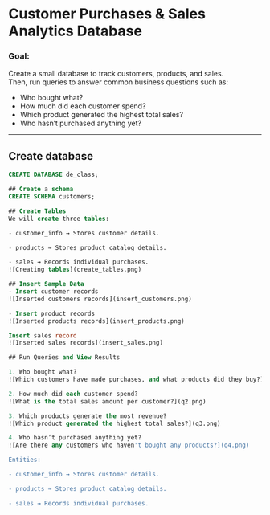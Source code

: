 # Customer Purchases & Sales Analytics Database

### Goal:
Create a small database to track customers, products, and sales.  
Then, run queries to answer common business questions such as:
- Who bought what?
- How much did each customer spend?
- Which product generated the highest total sales?
- Who hasn’t purchased anything yet?

---
## Create database
```sql
CREATE DATABASE de_class;

## Create a schema
CREATE SCHEMA customers;

## Create Tables
We will create three tables:

- customer_info → Stores customer details.

- products → Stores product catalog details.

- sales → Records individual purchases.
![Creating tables](create_tables.png)

## Insert Sample Data
- Insert customer records
![Inserted customers records](insert_customers.png)

- Insert product records
![Inserted products records](insert_products.png)

Insert sales record
![Inserted sales records](insert_sales.png)

## Run Queries and View Results

1. Who bought what?
![Which customers have made purchases, and what products did they buy?](q1.png)

2. How much did each customer spend?
![What is the total sales amount per customer?](q2.png)

3. Which products generate the most revenue?
![Which product generated the highest total sales?](q3.png)

4. Who hasn’t purchased anything yet?
![Are there any customers who haven't bought any products?](q4.png)

Entities:

- customer_info → Stores customer details.

- products → Stores product catalog details.

- sales → Records individual purchases.